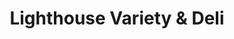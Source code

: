 ---
title: "Lighthouse Variety & Deli"
url: /brunswick/lighthouse-variety-und-deli/
shop: Feinkost
---